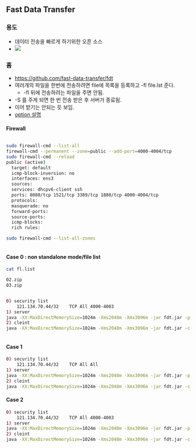 ## Fast Data Transfer

### 용도
* 데이터 전송을 빠르게 하기위한 오픈 소스
* ![](https://fast-data-transfer.github.io/fdt/img/FDT_diagram.png)

### 홈
* https://github.com/fast-data-transfer/fdt
* 여러개의 파일을 한번에 전송하려면 file에 목록을 등록하고 -fl file.lst 준다.
  * -fl 뒤에 전송하려는 파일을 주면 안됨.
* -S 를 주게 되면 한 번 전송 받은 후 서버가 종료됨.
* 이어 받기는 안되는 듯 보임.
* [option 설명](https://fast-data-transfer.github.io/fdt/doc-fdt-ddcopy.html)

#### Firewall

```bash

sudo firewall-cmd --list-all
firewall-cmd --permanent --zone=public --add-port=4000-4004/tcp
sudo firewall-cmd --reload
public (active)
  target: default
  icmp-block-inversion: no
  interfaces: ens3
  sources:
  services: dhcpv6-client ssh
  ports: 8080/tcp 1521/tcp 3389/tcp 1880/tcp 4000-4004/tcp
  protocols:
  masquerade: no
  forward-ports:
  source-ports:
  icmp-blocks:
  rich rules:

sudo firewall-cmd --list-all-zones



```

#### Case 0 : non standalone mode/file list


```bash
cat fl.list

02.zip
03.zip


0) security list
	121.134.70.44/32	TCP	All	4000-4003
1) server
java -XX:MaxDirectMemorySize=1024m -Xms2048m -Xmx3096m -jar fdt.jar -p 4000   -bs 16M -tp 4001,4002,4003 -v
2) cleint
java -XX:MaxDirectMemorySize=1024m -Xms2048m -Xmx3096m -jar fdt.jar -c 140.238.8.213  -p 4000   -bs 16M -tp 4001,4002,4003 -v   -d . -fl fl.list



```

#### Case 1

```bash
0) security list
	121.134.70.44/32	TCP	All	All
1) server
java -XX:MaxDirectMemorySize=1024m -Xms2048m -Xmx3096m -jar fdt.jar -p 4000  -bs 16M -tp 4001,4002   -v
2) cleint
java -XX:MaxDirectMemorySize=1024m -Xms2048m -Xmx3096m -jar fdt.jar -c 140.238.8.213  -p 4000   -bs 16M -tp 4001,4002   -v  -d .  01.zip

```

####  Case 2

```bash
0) security list
	121.134.70.44/32	TCP	All	4000-4003
1) server
java -XX:MaxDirectMemorySize=1024m -Xms2048m -Xmx3096m -jar fdt.jar -p 4000  -bs 16M -tp 4001,4002,4003 -v
2) cleint
java -XX:MaxDirectMemorySize=1024m -Xms2048m -Xmx3096m -jar fdt.jar -c 140.238.8.213  -p 4000   -bs 16M -tp 4001,4002,4003 -v  -d .  01.zip


```
